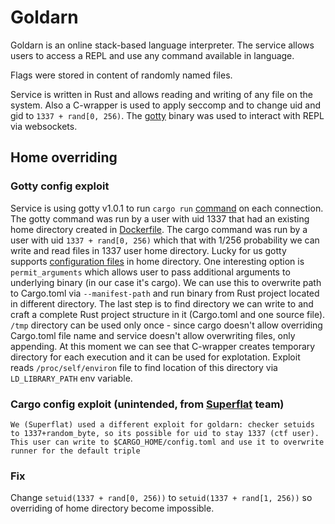 # Goldarn

Goldarn is an online stack-based language interpreter. The service allows users to access a REPL and use any command available in language.

Flags were stored in content of randomly named files.

Service is written in Rust and allows reading and writing of any file on the system. Also a C-wrapper is used to apply seccomp and to change uid and gid to `1337 + rand[0, 256)`. The [gotty](https://github.com/yudai/gotty) binary was used to interact with REPL via websockets.

## Home overriding

### Gotty config exploit

Service is using gotty v1.0.1 to run `cargo run` [command](../../services/goldarn/run_gotty.sh) on each connection. The gotty command was run by a user with uid 1337 that had an existing home directory created in [Dockerfile](../../services/goldarn/Dockerfile). The cargo command was run by a user with uid `1337 + rand[0, 256)` which that with 1/256 probability we can write and read files in 1337 user home directory. Lucky for us gotty supports [configuration files](https://github.com/yudai/gotty/blob/v1.0.1/.gotty) in home directory. One interesting option is `permit_arguments` which allows user to pass additional arguments to underlying binary (in our case it's cargo). We can use this to overwrite path to Cargo.toml via `--manifest-path` and run binary from Rust project located in different directory. The last step is to find directory we can write to and craft a complete Rust project structure in it (Cargo.toml and one source file). `/tmp` directory can be used only once - since cargo doesn't allow overriding Cargo.toml file name and service doesn't allow overwriting files, only appending. At this moment we can see that C-wrapper creates temporary directory for each execution and it can be used for explotation. Exploit reads `/proc/self/environ` file to find location of this directory via `LD_LIBRARY_PATH` env variable.

### Cargo config exploit (unintended, from [Superflat](https://ctftime.org/team/274071/) team)

```
We (Superflat) used a different exploit for goldarn: checker setuids to 1337+random_byte, so its possible for uid to stay 1337 (ctf user). This user can write to $CARGO_HOME/config.toml and use it to overwrite runner for the default triple
```

### Fix

Change `setuid(1337 + rand[0, 256))` to `setuid(1337 + rand[1, 256))` so overriding of home directory become impossible.